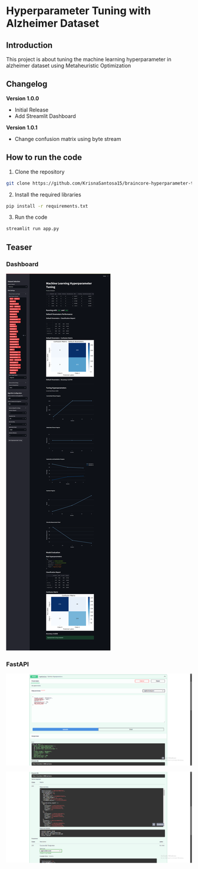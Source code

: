# Hyperparameter Tuning with Alzheimer Dataset

## Introduction

This project is about tuning the machine learning hyperparameter in alzheimer dataset using Metaheuristic Optimization

## Changelog

**Version 1.0.0**
- Initial Release
- Add Streamlit Dashboard

**Version 1.0.1**
- Change confusion matrix using byte stream

## How to run the code
1. Clone the repository
```bash
git clone https://github.com/KrisnaSantosa15/braincore-hyperparameter-tuning.git
```

2. Install the required libraries
```bash
pip install -r requirements.txt
```
3. Run the code
```bash
streamlit run app.py
```

## Teaser

### Dashboard

![Dashboard](./images/banner.png)

### FastAPI

![FastAPI](./images/fastapi-1.png)

![FastAPI](./images/fastapi-2.png)

